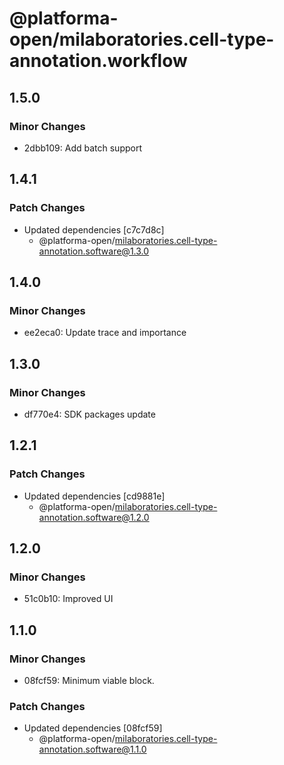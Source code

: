 # @platforma-open/milaboratories.cell-type-annotation.workflow

## 1.5.0

### Minor Changes

- 2dbb109: Add batch support

## 1.4.1

### Patch Changes

- Updated dependencies [c7c7d8c]
  - @platforma-open/milaboratories.cell-type-annotation.software@1.3.0

## 1.4.0

### Minor Changes

- ee2eca0: Update trace and importance

## 1.3.0

### Minor Changes

- df770e4: SDK packages update

## 1.2.1

### Patch Changes

- Updated dependencies [cd9881e]
  - @platforma-open/milaboratories.cell-type-annotation.software@1.2.0

## 1.2.0

### Minor Changes

- 51c0b10: Improved UI

## 1.1.0

### Minor Changes

- 08fcf59: Minimum viable block.

### Patch Changes

- Updated dependencies [08fcf59]
  - @platforma-open/milaboratories.cell-type-annotation.software@1.1.0
